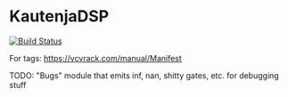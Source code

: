 # KautenjaDSP

[![Build Status](https://travis-ci.com/Kautenja/KautenjaDSP.svg?token=FCkX2qMNHzx2qWEzZZMP&branch=master)](https://travis-ci.com/Kautenja/KautenjaDSP)

For tags: https://vcvrack.com/manual/Manifest

TODO: "Bugs" module that emits inf, nan, shitty gates, etc. for debugging stuff
